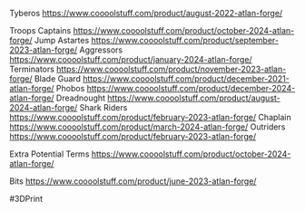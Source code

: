Tyberos
https://www.coooolstuff.com/product/august-2022-atlan-forge/

Troops
Captains
https://www.coooolstuff.com/product/october-2024-atlan-forge/
Jump Astartes
https://www.coooolstuff.com/product/september-2023-atlan-forge/
Aggressors
https://www.coooolstuff.com/product/january-2024-atlan-forge/
Terminators
https://www.coooolstuff.com/product/november-2023-atlan-forge/
Blade Guard
https://www.coooolstuff.com/product/december-2021-atlan-forge/
Phobos
https://www.coooolstuff.com/product/december-2024-atlan-forge/
Dreadnought
https://www.coooolstuff.com/product/august-2024-atlan-forge/
Shark Riders
https://www.coooolstuff.com/product/february-2023-atlan-forge/
Chaplain
https://www.coooolstuff.com/product/march-2024-atlan-forge/
Outriders
https://www.coooolstuff.com/product/february-2023-atlan-forge/

Extra
Potential Terms
https://www.coooolstuff.com/product/october-2024-atlan-forge/

Bits
https://www.coooolstuff.com/product/june-2023-atlan-forge/

 #3DPrint
